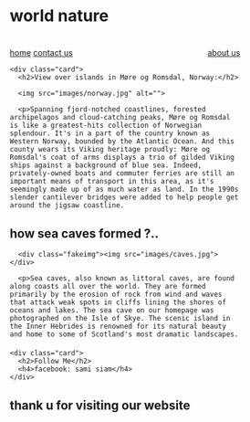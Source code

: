 <!DOCTYPE html>
<html>
<head>
<style>
* { box-sizing: border-box;}

body {
  font-family: Arial;
  padding: 10px;
  background: #f1f1f1;
  
     }
 


/* Style the top navigation bar */
.topnav {
  overflow: hidden;
  background-color: #333;
}

/* Style the topnav links */
.topnav a {
  float: left;
  display: block;
  color: #f2f2f2;
  text-align: center;
  padding: 14px 16px;
  text-decoration: none;
}

/* Change color on hover */
.topnav a:hover {
  background-color: #ddd;
  color: black;
}


/* Header/Blog Title */
.header {
  padding: 6px;
  text-align: center;
  border:2px solid black;
  background: white;
  margin-bottom:6px
}

.header h1 {
color:black;
  font-size: 40px;
  font-family:Lucida Handwriting;
}

/* image*/
.card img {
  background-color:rgba(0, 152, 116, .1) ;
  width: 75%;
  padding: px;
  height:
}

/* Add a card effect for articles */
.card {
  background-color:white;
  padding: 20px;
  margin-top: 20px;
}




/* Footer */
.footer {
color:white;
  padding: 10px;
  text-align: center;
  background:black ;
  margin-top: 50px;
  font-family:Lucida Handwriting
}
.card p { font-family:Garamond;font-size:19px;color:grey}


.card h2 {font-family:Papyrus;font-size:30px;color:grey} 

.card h4 {font-family:Papyrus;font-size:25px}

</style>
</head>
<body>



<div class="header">
  <h1>world nature<h1>
 
</div>

<div class="topnav">

  <a href="home">home</a>
  <a href="ss2.html">contact us</a>
  <a href="ss2.html" style="float:right">about us</a>
 
 
  
</div>


  
    
    <div class="card">
      <h2>View over islands in Møre og Romsdal, Norway:</h2>
      
      <img src="images/norway.jpg" alt="">
      
      <p>Spanning fjord-notched coastlines, forested archipelagos and cloud-catching peaks, Møre og Romsdal is like a greatest-hits collection of Norwegian splendour. It's in a part of the country known as Western Norway, bounded by the Atlantic Ocean. And this county wears its Viking heritage proudly: Møre og Romsdal's coat of arms displays a trio of gilded Viking ships against a background of blue sea. Indeed, privately-owned boats and commuter ferries are still an important means of transport in this area, as it's seemingly made up of as much water as land. In the 1990s slender cantilever bridges were added to help people get around the jigsaw coastline.
</p>
    </div>
    
 
<div class="card">
      <h2>how sea caves formed ?..</h2>
      
      <div class="fakeimg"><img src="images/caves.jpg"></div>
      
      <p>Sea caves, also known as littoral caves, are found along coasts all over the world. They are formed primarily by the erosion of rock from wind and waves that attack weak spots in cliffs lining the shores of oceans and lakes. The sea cave on our homepage was photographed on the Isle of Skye. The scenic island in the Inner Hebrides is renowned for its natural beauty and home to some of Scotland's most dramatic landscapes.
</p>
    </div>
  
  
  
  
   
    <div class="card">
      <h2>Follow Me</h2>
      <h4>facebook: sami siam</h4>
    </div>
    
    
    
    
 
    
    
    


<div class="footer">
  <h2>thank u for visiting our website</h2>
</div>

</body>
</html>

